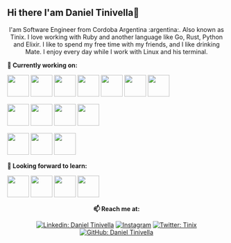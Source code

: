 ## Hi there I'am Daniel Tinivella👋

<p align="center">
I'am Software Engineer from Cordoba Argentina :argentina:. Also known as Tinix.
I love working with Ruby and another language  like Go, Rust, Python and Elixir. I like to spend my free time with my friends, and I like drinking Mate. I enjoy every day while I work with Linux and his terminal.

</p>


**🌱 Currently working on:**

<code><a href="https://ruby-land.org/" target="_blank"><img height="50" src="https://www.vectorlogo.zone/logos/ruby-lang/ruby-lang-horizontal.svg"></a></code>
<code><a href="https://go.dev/" target="_blank"><img height="50" src="https://www.vectorlogo.zone/logos/golang/golang-icon.svg"></a></code>
<code><a href="https://rust-land.org/" target="_blank"><img height="50" src="https://www.vectorlogo.zone/logos/rust-lang/rust-lang-ar21.svg"></a></code>
<code><a href="https://elixir-land.org/" target="_blank"><img height="50" src="https://www.vectorlogo.zone/logos/elixir-lang/elixir-lang-ar21.svg"></a></code>
<code><a href="https://www.python.org/" target="_blank"><img height="50" src="https://www.vectorlogo.zone/logos/python/python-ar21.svg"></a></code>
<code><a href="https://www.mongodb.com/" target="_blank"><img height="50" src="https://www.vectorlogo.zone/logos/mongodb/mongodb-ar21.svg"></a></code>
<code><a href="https://rubyonrails.org/" target="_blank"><img height="50" src="https://camo.githubusercontent.com/937a497ef2c526442f18fde7a68bb9b62666170153ab50e29ab7b73d49d3b835/68747470733a2f2f63646e2e6a7364656c6976722e6e65742f67682f64657669636f6e732f64657669636f6e2f69636f6e732f7261696c732f7261696c732d706c61696e2d776f72646d61726b2e737667"></a></code>


<code><a href="https://graphql.org/" target="_blank"><img height="50" src="https://www.vectorlogo.zone/logos/graphql/graphql-ar21.svg"></a></code>
<code><a href="https://www.mysql.com/" target="_blank"><img height="50" src="https://www.vectorlogo.zone/logos/mysql/mysql-horizontal.svg"></a></code>
<code><a href="https://redis.io/" target="_blank"><img height="50" src="https://www.vectorlogo.zone/logos/redis/redis-ar21.svg"></a></code>
<code><a href="https://postgresql.org/" target="_blank"><img height="50" src="https://www.vectorlogo.zone/logos/postgresql/postgresql-horizontal.svg"></a></code>

<code><a href="https://www.docker.com/" target="_blank"><img height="50" src="https://www.vectorlogo.zone/logos/docker/docker-ar21.svg"></a></code>
<code><a href="https://kubernetes.io/" target="_blank"><img height="50" src="https://www.vectorlogo.zone/logos/kubernetes/kubernetes-ar21.svg"></a></code>
<code><a href="https://git-scm.com//" target="_blank"><img height="50" src="https://www.vectorlogo.zone/logos/git-scm/git-scm-ar21.svg"></a></code>

**🌱 Looking forward to learn:**

<code><a href="https://www.javascript.com/" target="_blank"><img height="50" src="https://www.vectorlogo.zone/logos/javascript/javascript-ar21.svg"></a></code>
<code><a href="https://reactjs.org/" target="_blank"><img height="50" src="https://www.vectorlogo.zone/logos/reactjs/reactjs-ar21.svg"></a></code>
<code><a href="https://nextjs.org/" target="_blank"><img height="50" src="https://upload.vectorlogo.zone/logos/nextjs/images/2d3864ef-00e0-4026-ab1d-30e4a98e2899.svg"></a></code>
<code><a href="https://cloud.google.com/" target="_blank"><img height="50" src="https://www.vectorlogo.zone/logos/google_cloud/google_cloud-ar21.svg"></a></code>

<div align="center">

**📫 Reach me at:**<br>

[![Linkedin: Daniel Tinivella](https://img.shields.io/badge/-tinivella-blue?style=flat-square&logo=Linkedin&logoColor=white&link=https://www.linkedin.com/in/tinivella/)](https://www.linkedin.com/in/tinivella/)
<a href="https://instagram.com/george.daniel.tinix" target="_blank"><img src="https://img.shields.io/badge/george.daniel.tinix-%23E4405F.svg?&style=flat-square&logo=instagram&logoColor=white" alt="Instagram"></a>
[![Twitter: Tinix](https://img.shields.io/twitter/follow/@tinix?style=social)](https://twitter.com/tinix)
[![GitHub: Daniel Tinivella](https://img.shields.io/github/followers/Tinix?label=Tinx&style=social)](https://github.com/tinix)


